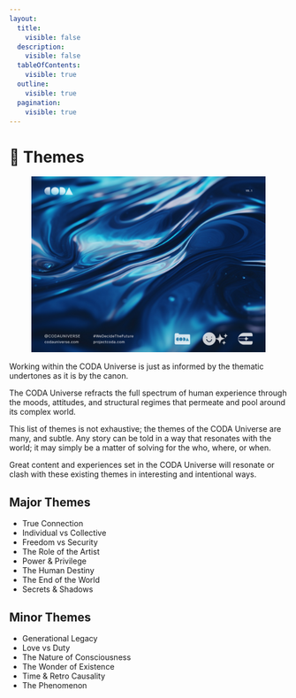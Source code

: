 ```yaml
---
layout:
  title:
    visible: false
  description:
    visible: false
  tableOfContents:
    visible: true
  outline:
    visible: true
  pagination:
    visible: true
---
```


# 💭 Themes

<figure><img src="../../.gitbook/assets/social_reality-is-fluid.jpg" alt=""><figcaption></figcaption></figure>

Working within the CODA Universe is just as informed by the thematic undertones as it is by the canon.&#x20;

The CODA Universe refracts the full spectrum of human experience through the moods, attitudes, and structural regimes that permeate and pool around its complex world.

This list of themes is not exhaustive; the themes of the CODA Universe are many, and subtle. Any story can be told in a way that resonates with the world; it may simply be a matter of solving for the who, where, or when.

Great content and experiences set in the CODA Universe will resonate or clash with these existing themes in interesting and intentional ways.

## Major Themes

* True Connection
* Individual vs Collective
* Freedom vs Security
* The Role of the Artist
* Power & Privilege
* The Human Destiny
* The End of the World
* Secrets & Shadows

## Minor Themes

* Generational Legacy
* Love vs Duty
* The Nature of Consciousness
* The Wonder of Existence
* Time & Retro Causality
* The Phenomenon
